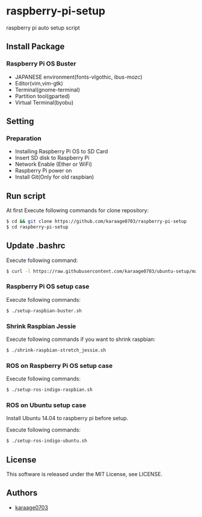 # raspberry-pi-setup
raspberry pi auto setup script

## Install Package
### Raspberry Pi OS Buster
- JAPANESE environment(fonts-vlgothic, ibus-mozc)
- Editor(vim,vim-gtk)
- Terminal(gnome-terminal)
- Partition tool(gparted)
- Virtual Terminal(byobu)

## Setting
### Preparation
- Installing Raspberry Pi OS to SD Card
- Insert SD disk to Raspberry Pi
- Network Enable (Ether or WiFi)
- Raspberry Pi power on
- Install Git(Only for old raspbian)

## Run script
At first Execute following commands for clone repository:
```sh
$ cd && git clone https://github.com/karaage0703/raspberry-pi-setup
$ cd raspberry-pi-setup
```

## Update .bashrc
Execute following command:

```sh
$ curl -l https://raw.githubusercontent.com/karaage0703/ubuntu-setup/master/bashrc.patch >> ~/.bashrc
```

### Raspberry Pi OS setup case
Execute following commands:
```sh
$ ./setup-raspbian-buster.sh
```

### Shrink Raspbian Jessie
Execute following commands if you want to shrink raspbian:
```sh
$ ./shrink-raspbian-stretch_jessie.sh
```

### ROS on Raspberry Pi OS setup case
Execute following commands:
```sh
$ ./setup-ros-indigo-raspbian.sh
```

### ROS on Ubuntu setup case
Install Ubuntu 14.04 to raspberry pi before setup.

Execute following commands:
```sh
$ ./setup-ros-indigo-ubuntu.sh
```

## License
This software is released under the MIT License, see LICENSE.

## Authors
- [karaage0703](https://twitter.com/karaage0703)
